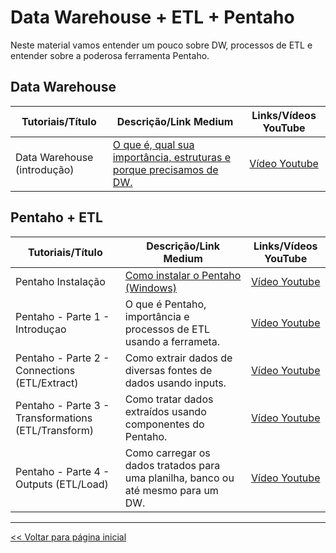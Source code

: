 # Data Warehouse + ETL + Pentaho
Neste material vamos entender um pouco sobre DW, processos de ETL e entender sobre a poderosa ferramenta Pentaho.

## Data Warehouse
 | Tutoriais/Título | Descrição/Link Medium | Links/Vídeos YouTube |
 | --- | --- | :---: |
 | Data Warehouse (introdução) | [O que é, qual sua importância, estruturas e porque precisamos de DW.](https://medium.com/@dev.daniel.amorim/data-warehouse-d88394743db1) | [Vídeo Youtube](https://youtu.be/OnkZxHm8E_w) | 

## Pentaho + ETL
 | Tutoriais/Título | Descrição/Link Medium | Links/Vídeos YouTube |
 | --- | --- | :---: |
 | Pentaho Instalação | [Como instalar o Pentaho (Windows)](https://medium.com/@dev.daniel.amorim/pentaho-instala%C3%A7%C3%A3o-908d87c30e6f)| [Vídeo Youtube](https://youtu.be/PkelQF1dPvE) |
 | Pentaho - Parte 1 - Introduçao | O que é Pentaho, importância e processos de ETL usando a ferrameta. | [Vídeo Youtube](https://youtu.be/rMENCbrm_d8) |
 | Pentaho - Parte 2 - Connections (ETL/Extract) | Como extrair dados de diversas fontes de dados usando inputs. | [Vídeo Youtube](https://youtu.be/99yV9u3K9Dg) |
 | Pentaho - Parte 3 - Transformations (ETL/Transform) | Como tratar dados extraídos usando componentes do Pentaho. | [Vídeo Youtube](https://youtu.be/SpqS8rZxhQ8) |
 | Pentaho - Parte 4 - Outputs (ETL/Load) | Como carregar os dados tratados para uma planilha, banco ou até mesmo para um DW. | [Vídeo Youtube](https://youtu.be/dLQohgdC4cU) |
 
 <hr>

[<< Voltar para página inicial](https://github.com/dev-daniel-amorim)
